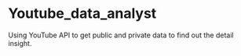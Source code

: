 # Youtube_data_analyst
Using YouTube API to get public and private data to find out the detail insight. 
